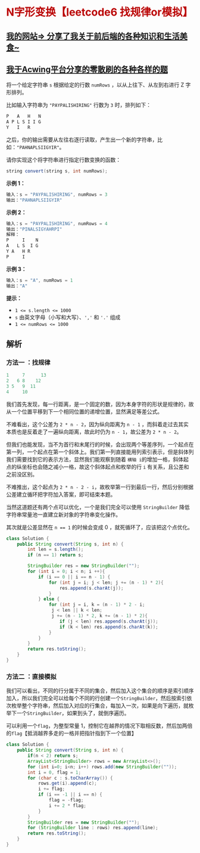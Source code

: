 # <font color='bb000'>N字形变换【leetcode6 找规律or模拟】</font>

## [我的网站=> 分享了我关于前后端的各种知识和生活美食~](https://www.fanxy.cloud)

## [我于Acwing平台分享的零散刷的各种各样的题](https://www.acwing.com/blog/content/33005/) 

将一个给定字符串 `s` 根据给定的行数 `numRows` ，以从上往下、从左到右进行 Z 字形排列。

比如输入字符串为 `"PAYPALISHIRING"` 行数为 `3` 时，排列如下：

```java
P   A   H   N
A P L S I I G
Y   I   R
```

之后，你的输出需要从左往右逐行读取，产生出一个新的字符串，比如：`"PAHNAPLSIIGYIR"`。

请你实现这个将字符串进行指定行数变换的函数：

```java
string convert(string s, int numRows);
```

 

**示例 1：**

```java
输入：s = "PAYPALISHIRING", numRows = 3
输出："PAHNAPLSIIGYIR"
```

**示例 2：**

```java
输入：s = "PAYPALISHIRING", numRows = 4
输出："PINALSIGYAHRPI"
解释：
P     I    N
A   L S  I G
Y A   H R
P     I
```

**示例 3：**

```java
输入：s = "A", numRows = 1
输出："A"
```

 

**提示：**

- `1 <= s.length <= 1000`
- `s` 由英文字母（小写和大写）、`','` 和 `'.'` 组成
- `1 <= numRows <= 1000`



## 解析

### 方法一 ：找规律

```java
1     7      13
2   6 8    12
3 5	  9  11
4     10 
```

我们首先发现，每一行距离，是一个固定的数，因为本身字符的形状是规律的，故从一个位置平移到下一个相同位置的递增位置，显然满足等差公式。

不难看出，这个公差为 `2 * n - 2`，因为纵向距离为 `n - 1` ，而斜着走过去其实本质也是反着走了一遍纵向距离，故此时仍为 `n - 1`，故公差为 `2 * n - 2`。

但我们也能发现，当不为首行和末尾行的时候，会出现两个等差序列，一个起点在第一列，一个起点在第一个斜体上。我们第一列直接能用列索引表示，但是斜体列我们需要找到它的表示方法，显然我们能观察到随着 `横轴 i`的增加一格，斜体起点的纵坐标也会随之减小一格，故这个斜体起点和枚举的行 `i` 有关系，且公差和之前没区别。

不难推出，这个起点为 `2 * n - 2 - i`，故枚举第一行到最后一行，然后分别根据公差建立循环把字符加入答案，即可结束本题。

当然这道题还有两个点可以优化，一个是我们完全可以使用 `StringBuilder` 降低字符串常量池一直建立新对象的字符串变化操作。

其次就是公差显然在 `n == 1` 的时候会变成 0 ，就死循环了，应该把这个点优化。

```java
class Solution {
    public String convert(String s, int n) {
        int len = s.length();
        if (n == 1) return s;

        StringBuilder res = new StringBuilder("");
        for (int i = 0; i < n; i ++){
            if (i == 0 || i == n - 1) {
                for (int j = i; j < len; j += (n - 1) * 2){
                    res.append(s.charAt(j));
                }
            } else {
                for (int j = i, k = (n - 1) * 2 - i;
                 j < len || k < len;
                 j += (n - 1) * 2, k += (n - 1) * 2){
                    if (j < len) res.append(s.charAt(j));
                    if (k < len) res.append(s.charAt(k));
                }
            }
        }
        return res.toString();
    }
}
```

### 方法二 ：直接模拟

我们可以看出，不同的行分属于不同的集合，然后加入这个集合的顺序是索引顺序加入，所以我们完全可以给每个不同的行创建一个`StringBuilder`，然后按索引依次枚举整个字符串，然后加入对应的行集合，每加入一次，如果是向下遍历，就枚举下一个`StringBuilder`，如果到头了，就倒序遍历。

可以利用一个`flag`，为整型常量 1，控制它在越界的情况下取相反数，然后加两倍的`flag`【抵消越界多走的一格并把指针指到下一个位置】

```java
class Solution {
    public String convert(String s, int n) {
        if(n < 2) return s;
        ArrayList<StringBuilder> rows = new ArrayList<>();
        for (int i=0; i<n; i++) rows.add(new StringBuilder(""));
        int i = 0, flag = 1;
        for (char c : s.toCharArray()) {
            rows.get(i).append(c);
            i += flag;
            if (i == -1 || i == n) {
                flag = -flag;
                i += 2 * flag;
            }
        }
        StringBuilder res = new StringBuilder("");
        for (StringBuilder line : rows) res.append(line);
        return res.toString();
    }
}
```

